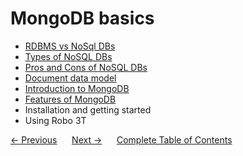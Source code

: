 # MongoDB basics
- [RDBMS vs NoSql DBs](./01-rdbms-vs-nosql-dbs.md) 
- [Types of NoSQL DBs](./02-types-of-nosql-dbs.md) 
- [Pros and Cons of NoSQL DBs](./03-pros-and-cons-nosql.md) 
- [Document data model](./04-document-data-model.md) 
- [Introduction to MongoDB](./05-introduction-to-mongodb.md) 
- [Features of MongoDB](./06-features-of-mongodb.md) 
- Installation and getting started 
- Using Robo 3T 

<div>
    <a href="../README.md"><- Previous</a>
    &nbsp;&nbsp;&nbsp;&nbsp;
    <a href="../02-mongo-shell/README.md">Next -></a>
    &nbsp;&nbsp;&nbsp;&nbsp;
    <a href="../README.md">Complete Table of Contents</a>
</div>